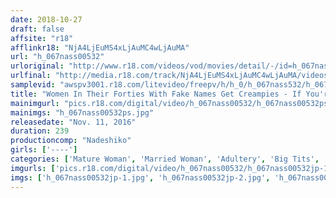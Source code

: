 ```yaml
---
date: 2018-10-27
draft: false
affsite: "r18"
afflinkr18: "NjA4LjEuMS4xLjAuMC4wLjAuMA"
url: "h_067nass00532"
urloriginal: "http://www.r18.com/videos/vod/movies/detail/-/id=h_067nass00532"
urlfinal: "http://media.r18.com/track/NjA4LjEuMS4xLjAuMC4wLjAuMA/videos/vod/movies/detail/-/id=h_067nass00532"
samplevid: "awspv3001.r18.com/litevideo/freepv/h/h_0/h_067nass532/h_067nass532_dmb_w.mp4"
title: "Women In Their Forties With Fake Names Get Creampies - If You're Ok With A Forty-Year-Old Then I'll Fuck You Good... Don't Hold Back! Give Me A Creampie!"
mainimgurl: "pics.r18.com/digital/video/h_067nass00532/h_067nass00532ps.jpg"
mainimgs: "h_067nass00532ps.jpg"
releasedate: "Nov. 11, 2016"
duration: 239
productioncomp: "Nadeshiko"
girls: ['----']
categories: ['Mature Woman', 'Married Woman', 'Adultery', 'Big Tits', 'Genital Close-Up', 'Creampie', 'Vibrator', '69', 'Over 4 Hours']
imgurls: ['pics.r18.com/digital/video/h_067nass00532/h_067nass00532jp-1.jpg', 'pics.r18.com/digital/video/h_067nass00532/h_067nass00532jp-2.jpg', 'pics.r18.com/digital/video/h_067nass00532/h_067nass00532jp-3.jpg', 'pics.r18.com/digital/video/h_067nass00532/h_067nass00532jp-4.jpg', 'pics.r18.com/digital/video/h_067nass00532/h_067nass00532jp-5.jpg', 'pics.r18.com/digital/video/h_067nass00532/h_067nass00532jp-6.jpg', 'pics.r18.com/digital/video/h_067nass00532/h_067nass00532jp-7.jpg', 'pics.r18.com/digital/video/h_067nass00532/h_067nass00532jp-8.jpg', 'pics.r18.com/digital/video/h_067nass00532/h_067nass00532jp-9.jpg', 'pics.r18.com/digital/video/h_067nass00532/h_067nass00532jp-10.jpg', 'pics.r18.com/digital/video/h_067nass00532/h_067nass00532jp-11.jpg', 'pics.r18.com/digital/video/h_067nass00532/h_067nass00532jp-12.jpg', 'pics.r18.com/digital/video/h_067nass00532/h_067nass00532jp-13.jpg', 'pics.r18.com/digital/video/h_067nass00532/h_067nass00532jp-14.jpg', 'pics.r18.com/digital/video/h_067nass00532/h_067nass00532jp-15.jpg', 'pics.r18.com/digital/video/h_067nass00532/h_067nass00532jp-16.jpg', 'pics.r18.com/digital/video/h_067nass00532/h_067nass00532jp-17.jpg', 'pics.r18.com/digital/video/h_067nass00532/h_067nass00532jp-18.jpg', 'pics.r18.com/digital/video/h_067nass00532/h_067nass00532jp-19.jpg', 'pics.r18.com/digital/video/h_067nass00532/h_067nass00532jp-20.jpg']
imgs: ['h_067nass00532jp-1.jpg', 'h_067nass00532jp-2.jpg', 'h_067nass00532jp-3.jpg', 'h_067nass00532jp-4.jpg', 'h_067nass00532jp-5.jpg', 'h_067nass00532jp-6.jpg', 'h_067nass00532jp-7.jpg', 'h_067nass00532jp-8.jpg', 'h_067nass00532jp-9.jpg', 'h_067nass00532jp-10.jpg', 'h_067nass00532jp-11.jpg', 'h_067nass00532jp-12.jpg', 'h_067nass00532jp-13.jpg', 'h_067nass00532jp-14.jpg', 'h_067nass00532jp-15.jpg', 'h_067nass00532jp-16.jpg', 'h_067nass00532jp-17.jpg', 'h_067nass00532jp-18.jpg', 'h_067nass00532jp-19.jpg', 'h_067nass00532jp-20.jpg']
---
```

